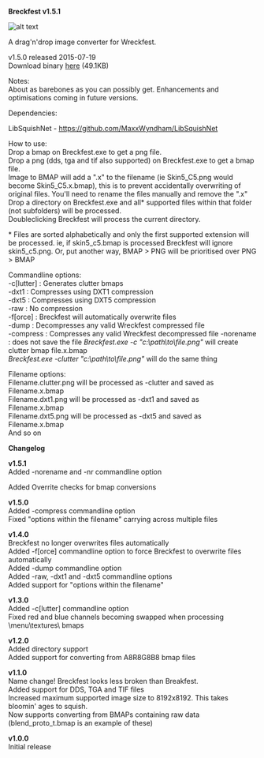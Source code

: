 **Breckfest v1.5.1**

![alt text](http://www.toxic-ragers.co.uk/images/misc/breckfest.png "Breckfest")

A drag'n'drop image converter for Wreckfest.

v1.5.0 released 2015-07-19  
Download binary [here](http://www.toxic-ragers.co.uk/files/tools/breckfest/Breckfest.v1.5.0.zip) (49.1KB)

Notes:  
About as barebones as you can possibly get.  Enhancements and optimisations coming in future versions.

Dependencies:

LibSquishNet - https://github.com/MaxxWyndham/LibSquishNet

How to use:  
Drop a bmap on Breckfest.exe to get a png file.  
Drop a png (dds, tga and tif also supported) on Breckfest.exe to get a bmap file.  
Image to BMAP will add a ".x" to the filename (ie Skin5_C5.png would become Skin5_C5.x.bmap), this is to prevent accidentally overwriting of original files. You'll need to rename the files manually and remove the ".x"  
Drop a directory on Breckfest.exe and all* supported files within that folder (not subfolders) will be processed.  
Doubleclicking Breckfest will process the current directory.

\* Files are sorted alphabetically and only the first supported extension will be processed.  ie, if skin5_c5.bmap is processed Breckfest will ignore skin5_c5.png.  Or, put another way, BMAP > PNG will be prioritised over PNG > BMAP

Commandline options:  
-c[lutter] : Generates clutter bmaps  
-dxt1 : Compresses using DXT1 compression  
-dxt5 : Compresses using DXT5 compression  
-raw : No compression  
-f[orce] : Breckfest will automatically overwrite files  
-dump : Decompresses any valid Wreckfest compressed file  
-compress : Compresses any valid Wreckfest decompressed file
-norename : does not save the file 
_Breckfest.exe -c "c:\path\to\file.png"_ will create clutter bmap file.x.bmap  
_Breckfest.exe -clutter "c:\path\to\file.png"_ will do the same thing

Filename options:  
Filename.clutter.png will be processed as -clutter and saved as Filename.x.bmap  
Filename.dxt1.png will be processed as -dxt1 and saved as Filename.x.bmap  
Filename.dxt5.png will be processed as -dxt5 and saved as Filename.x.bmap  
And so on

**Changelog**

**v1.5.1**  
Added -norename and -nr commandline option

Added Overrite checks for bmap conversions 

**v1.5.0**  
Added -compress commandline option  
Fixed "options within the filename" carrying across multiple files

**v1.4.0**  
Breckfest no longer overwrites files automatically  
Added -f[orce] commandline option to force Breckfest to overwrite files automatically  
Added -dump commandline option  
Added -raw, -dxt1 and -dxt5 commandline options  
Added support for "options within the filename"

**v1.3.0**  
Added -c[lutter] commandline option  
Fixed red and blue channels becoming swapped when processing \menu\textures\ bmaps

**v1.2.0**  
Added directory support  
Added support for converting from A8R8G8B8 bmap files

**v1.1.0**  
Name change!  Breckfest looks less broken than Breakfest.  
Added support for DDS, TGA and TIF files  
Increased maximum supported image size to 8192x8192.  This takes bloomin' ages to squish.  
Now supports converting from BMAPs containing raw data (blend_proto_t.bmap is an example of these)

**v1.0.0**  
Initial release

